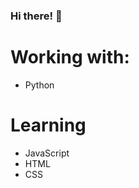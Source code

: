 ### Hi there! 👋
# Working with:
 - Python
# Learning
 - JavaScript
 - HTML
 - CSS

  
<!---
Chakraless/Chakraless is a ✨ special ✨ repository because its `README.md` (this file) appears on your GitHub profile.
You can click the Preview link to take a look at your changes.
--->
